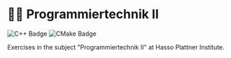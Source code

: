 # 👨‍🏫 Programmiertechnik II

![C++ Badge](https://img.shields.io/badge/C++-grey?style=flat-square&logo=c%2B%2B&logoColor=white)
![CMake Badge](https://img.shields.io/badge/CMake-grey?style=flat-square&logo=cmake)

Exercises in the subject "Programmiertechnik II" at Hasso Plattner Institute.
